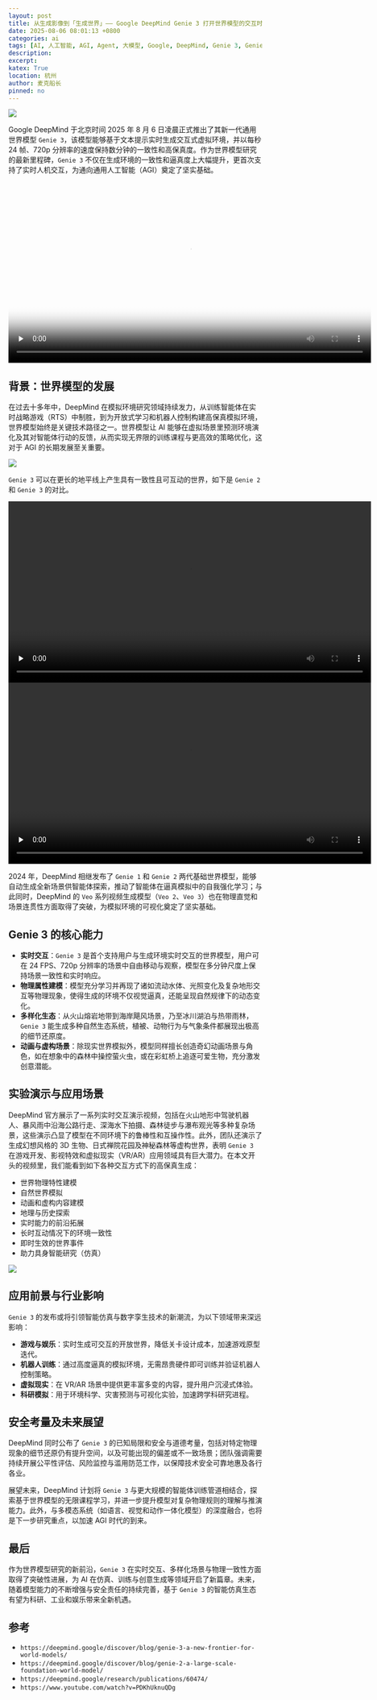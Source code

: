 ```yaml
---
layout: post
title: 从生成影像到「生成世界」—— Google DeepMind Genie 3 打开世界模型的交互时代
date: 2025-08-06 08:01:13 +0800
categories: ai
tags: [AI, 人工智能, AGI, Agent, 大模型, Google, DeepMind, Genie 3, Genie-3, Genie, Google AI, 多模态, 视频生成, 世界模型, world model, 交互, 基础模型, 模型]
description: 
excerpt: 
katex: True
location: 杭州
author: 麦克船长
pinned: no
---
```


![](/resources/2025/08/06/unnamed.webp)

Google DeepMind 于北京时间 2025 年 8 月 6 日凌晨正式推出了其新一代通用世界模型 `Genie 3`，该模型能够基于文本提示实时生成交互式虚拟环境，并以每秒 24 帧、720p 分辨率的速度保持数分钟的一致性和高保真度。作为世界模型研究的最新里程碑，`Genie 3` 不仅在生成环境的一致性和逼真度上大幅提升，更首次支持了实时人机交互，为通向通用人工智能（AGI）奠定了坚实基础。

<div style="text-align:center">
	<video width="720" controls="" preload="none" poster="/resources/2025/08/06/unnamed.webp">
  		<source src="/resources/2025/08/06/ChatGPT-XMind.mp4" type="video/mp4">你的浏览器不支持视频标签。
	</video>
</div>

## 背景：世界模型的发展

在过去十多年中，DeepMind 在模拟环境研究领域持续发力，从训练智能体在实时战略游戏（RTS）中制胜，到为开放式学习和机器人控制构建高保真模拟环境，世界模型始终是关键技术路径之一。世界模型让 AI 能够在虚拟场景里预测环境演化及其对智能体行动的反馈，从而实现无界限的训练课程与更高效的策略优化，这对于 AGI 的长期发展至关重要。

![](/resources/2025/08/06/unnamed2.webp)

`Genie 3` 可以在更长的地平线上产生具有一致性且可互动的世界，如下是 `Genie 2` 和 `Genie 3` 的对比。

<div style="text-align:center">
	<video width="720" controls="" preload="none">
  		<source src="/resources/2025/08/06/sxs_1.mp4" type="video/mp4">你的浏览器不支持视频标签。
	</video>
</div>

<div style="text-align:center">
	<video width="720" controls="" preload="none">
  		<source src="/resources/2025/08/06/sxs_2.mp4" type="video/mp4">你的浏览器不支持视频标签。
	</video>
</div>

2024 年，DeepMind 相继发布了 `Genie 1` 和 `Genie 2` 两代基础世界模型，能够自动生成全新场景供智能体探索，推动了智能体在逼真模拟中的自我强化学习；与此同时，DeepMind 的 `Veo` 系列视频生成模型（`Veo 2`、`Veo 3`）也在物理直觉和场景连贯性方面取得了突破，为模拟环境的可视化奠定了坚实基础。

## Genie 3 的核心能力

* **实时交互**：`Genie 3` 是首个支持用户与生成环境实时交互的世界模型，用户可在 24 FPS、720p 分辨率的场景中自由移动与观察，模型在多分钟尺度上保持场景一致性和实时响应。
* **物理属性建模**：模型充分学习并再现了诸如流动水体、光照变化及复杂地形交互等物理现象，使得生成的环境不仅视觉逼真，还能呈现自然规律下的动态变化。
* **多样化生态**：从火山熔岩地带到海岸飓风场景，乃至冰川湖泊与热带雨林，`Genie 3` 能生成多种自然生态系统，植被、动物行为与气象条件都展现出极高的细节还原度。
* **动画与虚构场景**：除现实世界模拟外，模型同样擅长创造奇幻动画场景与角色，如在想象中的森林中操控萤火虫，或在彩虹桥上追逐可爱生物，充分激发创意潜能。

## 实验演示与应用场景

DeepMind 官方展示了一系列实时交互演示视频，包括在火山地形中驾驶机器人、暴风雨中沿海公路行走、深海水下拍摄、森林徒步与瀑布观光等多种复杂场景，这些演示凸显了模型在不同环境下的鲁棒性和互操作性。此外，团队还演示了生成幻想风格的 3D 生物、日式禅院花园及神秘森林等虚构世界，表明 `Genie 3` 在游戏开发、影视特效和虚拟现实（VR/AR）应用领域具有巨大潜力。在本文开头的视频里，我们能看到如下各种交互方式下的高保真生成：

* 世界物理特性建模
* 自然世界模拟
* 动画和虚构内容建模
* 地理与历史探索
* 实时能力的前沿拓展
* 长时互动情况下的环境一致性
* 即时生效的世界事件
* 助力具身智能研究（仿真）

![](/resources/2025/08/06/640.png)

## 应用前景与行业影响

`Genie 3` 的发布或将引领智能仿真与数字孪生技术的新潮流，为以下领域带来深远影响：

* **游戏与娱乐**：实时生成可交互的开放世界，降低关卡设计成本，加速游戏原型迭代。
* **机器人训练**：通过高度逼真的模拟环境，无需昂贵硬件即可训练并验证机器人控制策略。
* **虚拟现实**：在 VR/AR 场景中提供更丰富多变的内容，提升用户沉浸式体验。
* **科研模拟**：用于环境科学、灾害预测与可视化实验，加速跨学科研究进程。

## 安全考量及未来展望

DeepMind 同时公布了 `Genie 3` 的已知局限和安全与道德考量，包括对特定物理现象的细节还原仍有提升空间，以及可能出现的偏差或不一致场景；团队强调需要持续开展公平性评估、风险监控与滥用防范工作，以保障技术安全可靠地惠及各行各业。

展望未来，DeepMind 计划将 `Genie 3` 与更大规模的智能体训练管道相结合，探索基于世界模型的无限课程学习，并进一步提升模型对复杂物理规则的理解与推演能力。此外，与多模态系统（如语言、视觉和动作一体化模型）的深度融合，也将是下一步研究重点，以加速 AGI 时代的到来。

## 最后

作为世界模型研究的新前沿，`Genie 3` 在实时交互、多样化场景与物理一致性方面取得了突破性进展，为 AI 在仿真、训练与创意生成等领域开启了新篇章。未来，随着模型能力的不断增强与安全责任的持续完善，基于 `Genie 3` 的智能仿真生态有望为科研、工业和娱乐带来全新机遇。

## 参考

* ``https://deepmind.google/discover/blog/genie-3-a-new-frontier-for-world-models/``
* ``https://deepmind.google/discover/blog/genie-2-a-large-scale-foundation-world-model/``
* ``https://deepmind.google/research/publications/60474/``
* ``https://www.youtube.com/watch?v=PDKhUknuQDg``
